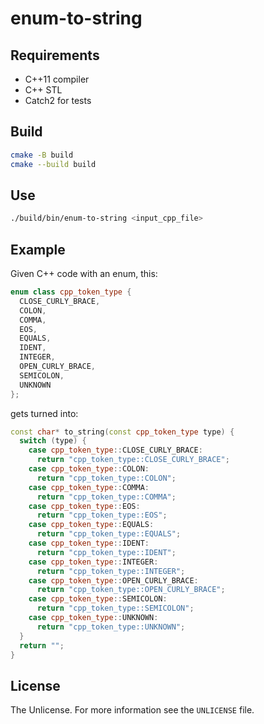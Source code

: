# enum-to-string

## Requirements

- C++11 compiler
- C++ STL
- Catch2 for tests

## Build

```sh
cmake -B build
cmake --build build
```

## Use

```sh
./build/bin/enum-to-string <input_cpp_file>
```

## Example

Given C++ code with an enum, this:

```cpp
enum class cpp_token_type {
  CLOSE_CURLY_BRACE,
  COLON,
  COMMA,
  EOS,
  EQUALS,
  IDENT,
  INTEGER,
  OPEN_CURLY_BRACE,
  SEMICOLON,
  UNKNOWN
};
```

gets turned into:

```cpp
const char* to_string(const cpp_token_type type) {
  switch (type) {
    case cpp_token_type::CLOSE_CURLY_BRACE:
      return "cpp_token_type::CLOSE_CURLY_BRACE";
    case cpp_token_type::COLON:
      return "cpp_token_type::COLON";
    case cpp_token_type::COMMA:
      return "cpp_token_type::COMMA";
    case cpp_token_type::EOS:
      return "cpp_token_type::EOS";
    case cpp_token_type::EQUALS:
      return "cpp_token_type::EQUALS";
    case cpp_token_type::IDENT:
      return "cpp_token_type::IDENT";
    case cpp_token_type::INTEGER:
      return "cpp_token_type::INTEGER";
    case cpp_token_type::OPEN_CURLY_BRACE:
      return "cpp_token_type::OPEN_CURLY_BRACE";
    case cpp_token_type::SEMICOLON:
      return "cpp_token_type::SEMICOLON";
    case cpp_token_type::UNKNOWN:
      return "cpp_token_type::UNKNOWN";
  }
  return "";
}
```

## License

The Unlicense. For more information see the `UNLICENSE` file.
